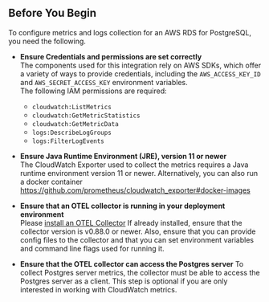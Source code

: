 ## Before You Begin  

To configure metrics and logs collection for an AWS RDS for PostgreSQL, you need the following.

- **Ensure Credentials and permissions are set correctly**  
 The components used for this integration rely on AWS SDKs, which offer a variety of ways to provide credentials, including the `AWS_ACCESS_KEY_ID` and `AWS_SECRET_ACCESS_KEY` environment variables.  
 The following IAM permissions are required:
    - `cloudwatch:ListMetrics`
    - `cloudwatch:GetMetricStatistics`
    - `cloudwatch:GetMetricData`
    - `logs:DescribeLogGroups`
    - `logs:FilterLogEvents`

- **Ensure Java Runtime Environment (JRE), version 11 or newer**  
 The CloudWatch Exporter used to collect the metrics requires a Java runtime environment version 11 or newer. Alternatively, you can also run a docker container https://github.com/prometheus/cloudwatch_exporter#docker-images

- **Ensure that an OTEL collector is running in your deployment environment**  
 Please [install an OTEL Collector](https://signoz.io/docs/tutorial/opentelemetry-binary-usage-in-virtual-machine/) If already installed, ensure that the collector version is v0.88.0 or newer. Also, ensure that you can provide config files to the collector and that you can set environment variables and command line flags used for running it.


- **Ensure that the OTEL collector can access the Postgres server**
 To collect Postgres server metrics, the collector must be able to access the Postgres server as a client. This step is optional if you are only interested in working with CloudWatch metrics.
